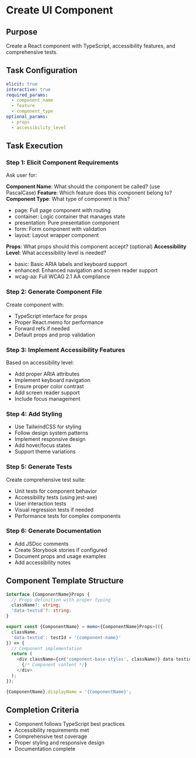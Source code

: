 # Create UI Component

## Purpose
Create a React component with TypeScript, accessibility features, and comprehensive tests.

## Task Configuration
```yaml
elicit: true
interactive: true
required_params:
  - component_name
  - feature
  - component_type
optional_params:
  - props
  - accessibility_level
```

## Task Execution

### Step 1: Elicit Component Requirements
Ask user for:

**Component Name**: What should the component be called? (use PascalCase)
**Feature**: Which feature does this component belong to?
**Component Type**: What type of component is this?
- page: Full page component with routing
- container: Logic container that manages state
- presentation: Pure presentation component
- form: Form component with validation
- layout: Layout wrapper component

**Props**: What props should this component accept? (optional)
**Accessibility Level**: What accessibility level is needed?
- basic: Basic ARIA labels and keyboard support
- enhanced: Enhanced navigation and screen reader support
- wcag-aa: Full WCAG 2.1 AA compliance

### Step 2: Generate Component File
Create component with:
- TypeScript interface for props
- Proper React.memo for performance
- Forward refs if needed
- Default props and prop validation

### Step 3: Implement Accessibility Features
Based on accessibility level:
- Add proper ARIA attributes
- Implement keyboard navigation
- Ensure proper color contrast
- Add screen reader support
- Include focus management

### Step 4: Add Styling
- Use TailwindCSS for styling
- Follow design system patterns
- Implement responsive design
- Add hover/focus states
- Support theme variations

### Step 5: Generate Tests
Create comprehensive test suite:
- Unit tests for component behavior
- Accessibility tests (using jest-axe)
- User interaction tests
- Visual regression tests if needed
- Performance tests for complex components

### Step 6: Generate Documentation
- Add JSDoc comments
- Create Storybook stories if configured
- Document props and usage examples
- Add accessibility notes

## Component Template Structure
```typescript
interface {ComponentName}Props {
  // Props definition with proper typing
  className?: string;
  'data-testid'?: string;
}

export const {ComponentName} = memo<{ComponentName}Props>(({
  className,
  'data-testid': testId = '{component-name}'
}) => {
  // Component implementation
  return (
    <div className={cn('component-base-styles', className)} data-testid={testId}>
      {/* Component content */}
    </div>
  );
});

{ComponentName}.displayName = '{ComponentName}';
```

## Completion Criteria
- Component follows TypeScript best practices
- Accessibility requirements met
- Comprehensive test coverage
- Proper styling and responsive design
- Documentation complete
